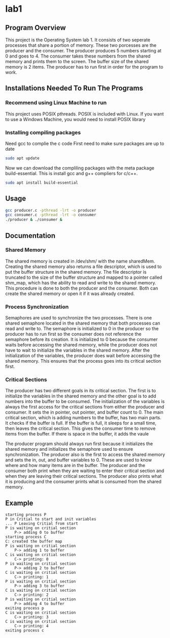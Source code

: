 # lab1
## Program Overview
This project is the Operating System lab 1. It consists of two seperate processes that share a portion of memory. These two porcesses are the producer and the consumer. The producer produces 5 numbers starting at 0 and goes to 4. The consumer takes these numbers from the shared memory and prints them to the screen. The buffer size of the shared memory is 2 items. The producer has to run first in order for the program to work.
## Installations Needed To Run The Programs
### Recommend using Linux Machine to run  
This project uses POSIX pthreads. POSIX is included with Linux. If you want to use a Windows Machine, you would need to install POSIX library
### Installing compiling packages
Need gcc to complie the c code
First need to make sure packages are up to date
```bash
sudo apt update
```
Now we can download the compliling packages with the meta package build-essential. This is install gcc and g++ compliers for c/c++.
```bash
sudo apt install build-essential
```

## Usage
```bash
gcc producer.c -pthread -lrt -o producer
gcc consumer.c -pthread -lrt -o consumer
./producer & ./consumer &
```
## Documentation
### Shared Memory
The shared memory is created in /dev/shm/ with the name sharedMem. Creating the shared memory also returns a file descriptor, which is used to put the buffer structure in the shared memory. The file descriptor is truncated to the size of the buffer structure and mapped to a pointer called shm_map, which has the ability to read and write to the shared memory. This procedure is done to both the producer and the consumer. Both can create the shared memory or open it if it was already created.
### Process Synchronization 
Semaphores are used to synchronize the two processes. There is one shared semaphore located in the shared memory that both processes can read and write to. The semaphore is initialized to 0 in the producer so the producer has to run first so the consumer does not reference the semaphore before its creation. It is initialized to 0 because the consumer waits before accessing the shared memory, while the producer does not have to wait to initialize the variables in the shared memory. After the initialization of the variables, the producer does wait before accessing the shared memory. This ensures that the process goes into its critical section first. 
### Critical Sections
The producer has two different goals in its critical section. The first is to initialize the variables in the shared memory and the other goal is to add numbers into the buffer to be consumed. The initialization of the variables is always the first access for the critical sections from either the producer and consumer. It sets the in pointer, out pointer, and buffer count to 0. The main critical section, which is adding numbers to the buffer, has two main parts. It checks if the buffer is full. If the buffer is full, it sleeps for a small time, then leaves the critical section. This gives the consumer time to remove items from the buffer. If there is space in the buffer, it adds the vaule



The producer program should always run first because it initializes the shared memory and initializes the semaphore used to ensure synchronization. The producer also is the first to access the shared memory and sets the in, out, and buffer variables to 0. These are used to know where and how many items are in the buffer. The producer and the consumer both print when they are waiting to enter their critical section and when they are leaving their critical sections. The producer also prints what it is producing and the consumer prints what is consumed from the shared memory. 
## Example
```code
starting process P
P in Critial to start and init variables
... P Leaving Critial from start
P is waiting on critial section
	P-> adding 0 to buffer
starting process C
C: created the buffer map
P is waiting on critial section
	P-> adding 1 to buffer
C is waiting on critial section
	C-> printing: 0
P is waiting on critial section
	P-> adding 2 to buffer
C is waiting on critial section
	C-> printing: 1
P is waiting on critial section
	P-> adding 3 to buffer
C is waiting on critial section
	C-> printing: 2
P is waiting on critial section
	P-> adding 4 to buffer
exiting process p
C is waiting on critial section
	C-> printing: 3
C is waiting on critial section
	C-> printing: 4
exiting process c
```
